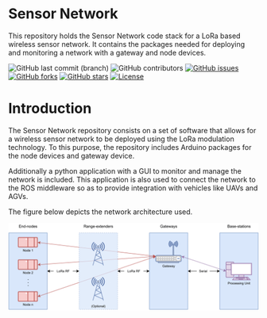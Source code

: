# Sensor Network

This repository holds the Sensor Network code stack for a LoRa based wireless sensor network. It contains the packages needed for deploying and monitoring a network with a gateway and node devices. 

![GitHub last commit (branch)](https://img.shields.io/github/last-commit/hardtekpt/sensor_network/master)
![GitHub contributors](https://img.shields.io/github/contributors/hardtekpt/sensor_network)
[![GitHub issues](https://img.shields.io/github/issues/hardtekpt/sensor_network)](https://github.com/hardtekpt/sensor_network/issues)
[![GitHub forks](https://img.shields.io/github/forks/hardtekpt/sensor_network)](https://github.com/hardtekpt/sensor_network/network)
[![GitHub stars](https://img.shields.io/github/stars/hardtekpt/sensor_network)](https://github.com/hardtekpt/sensor_network/stargazers)
[![License](https://img.shields.io/github/license/hardtekpt/sensor_network?color=blue)](https://github.com/hardtekpt/sensor_network/blob/main/LICENSE)

# Introduction

The Sensor Network repository consists on a set of software that allows for a wireless sensor network to be deployed using the LoRa modulation technology. To this purpose, the repository includes Arduino packages for the node devices and gateway device.

Additionally a python application with a GUI to monitor and manage the network is included. This application is also used to connect the network to the ROS middleware so as to provide integration with vehicles like UAVs and AGVs.

The figure below depicts the network architecture used.

![WSN Architecture Diagram](assets/wsl_net_arch.png "WSN Architecture Diagram")